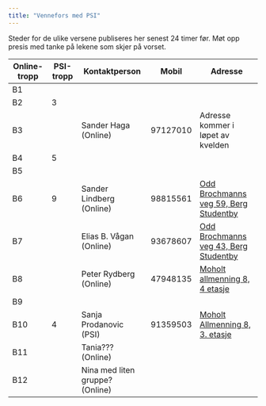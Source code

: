 ```yaml
---
title: "Vennefors med PSI"
---
```


Steder for de ulike versene publiseres her senest 24 timer før. Møt opp presis med tanke på lekene som skjer på vorset.

Online-tropp  | PSI-tropp  | Kontaktperson  | Mobil  | Adresse
------------- | ------------- | ------------- | ------------- | -------------
B1  |   |   |   | 
B2  | 3  |   |   | 
B3  |   | Sander Haga (Online)  | 97127010  | Adresse kommer i løpet av kvelden
B4  | 5  |   |   | 
B5  |   |   |   | 
B6  | 9  | Sander Lindberg (Online)  | 98815561   | [Odd Brochmanns veg 59, Berg Studentby](https://www.google.no/maps/place/Odd+Brochmanns+veg+59,+7030+Trondheim/@63.4142169,10.4148294,17z/data=!3m1!4b1!4m5!3m4!1s0x466d31b8a1a0e647:0xd48eca410d4d8005!8m2!3d63.4142145!4d10.4170181)
B7  |   | Elias B. Vågan (Online)  | 93678607  | [Odd Brochmanns veg 43, Berg Studentby](https://www.google.no/maps/place/Odd+Brochmanns+veg+43,+7030+Trondheim/@63.4142169,10.4148294,17z/data=!3m1!4b1!4m5!3m4!1s0x466d31b8a1a0e647:0x447339bfcffa1abf!8m2!3d63.4142145!4d10.4170181)
B8  |   | Peter Rydberg (Online)  |  47948135 | [Moholt allmenning 8, 4 etasje](https://www.google.no/maps/place/Moholt+Allmenning+8,+7050+Trondheim/@63.411392,10.4309013,17z/data=!3m1!4b1!4m5!3m4!1s0x466d31c9f2a40e37:0xf2e422dcc54aee18!8m2!3d63.4113896!4d10.43309)
B9  |   |   |   | 
B10  | 4  | Sanja Prodanovic (PSI)  | 91359503  | [Moholt Allmenning 8, 3. etasje](https://www.google.no/maps/place/Moholt+Allmenning+8,+7050+Trondheim/@63.411392,10.4309013,17z/data=!3m1!4b1!4m5!3m4!1s0x466d31c9f2a40e37:0xf2e422dcc54aee18!8m2!3d63.4113896!4d10.43309)
B11  |   | Tania??? (Online)  |   | 
B12  |   | Nina med liten gruppe? (Online)  |   |